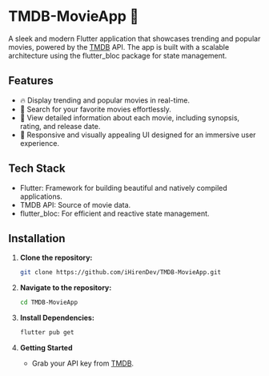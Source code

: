 # TMDB-MovieApp  🎥


A sleek and modern Flutter application that showcases trending and popular movies, powered by the [TMDB](https://www.themoviedb.org/) API. The app is built with a scalable architecture using the flutter_bloc package for state management.

## Features
- 🔥 Display trending and popular movies in real-time.
- 🔎 Search for your favorite movies effortlessly.
- 📖 View detailed information about each movie, including synopsis, rating, and release date.
- 🎨 Responsive and visually appealing UI designed for an immersive user experience.

## Tech Stack
- Flutter: Framework for building beautiful and natively compiled applications.
- TMDB API: Source of movie data.
- flutter_bloc: For efficient and reactive state management.

## Installation
1. **Clone the repository:**

    ```bash
    git clone https://github.com/iHirenDev/TMDB-MovieApp.git
    ```
2. **Navigate to the repository:**
  
    ```bash
    cd TMDB-MovieApp
    ```
3. **Install Dependencies:**
  
    ```bash
    flutter pub get 
    ``` 
4. **Getting Started**

   - Grab your API key from [TMDB](https://www.themoviedb.org/).





